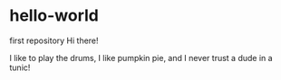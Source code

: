 hello-world
===========

first repository
Hi there!

I like to play the drums, I like pumpkin pie, and I never trust a dude in a tunic!
